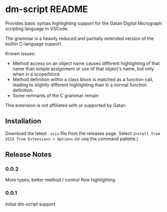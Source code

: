 # dm-script README

Provides basic syntax highlighting support for the
Gatan Digital Micrograph scripting language in VSCode.

The grammar is a heavily reduced and partially extended
version of the builtin C-language support.

Known issues:

- Method access on an object name causes different highlighting
  of that name than simple assignment or use of that object's name,
  but only when in a scope/block
- Method definition within a class block is matched as a function
  call, leading to slightly different highlighting than in a normal
  function definition.
- Some remnants of the C grammar remain

This extension is not affiliated with or supported by Gatan.

## Installation

Download the latest `.vsix` file from the releases page. Select
`Install from VSIX from Extensions > Options` (or use the
command pallette.)

## Release Notes

### 0.0.2

More types, better method / control flow highlighting

### 0.0.1

Initial dm-script support
